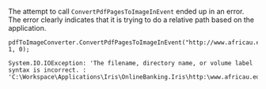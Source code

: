 The attempt to call  `ConvertPdfPagesToImageInEvent` ended up in an error. The error clearly indicates that it is trying to do a relative path based on the application.

```
pdfToImageConverter.ConvertPdfPagesToImageInEvent("http://www.africau.edu/images/default/sample.pdf", 1, 0);
```

```
System.IO.IOException: 'The filename, directory name, or volume label syntax is incorrect. : 'C:\Workspace\Applications\Iris\OnlineBanking.Iris\http:\www.africau.edu\images\default\sample.pdf''
```

